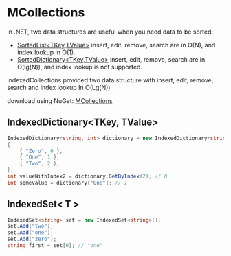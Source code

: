 # MCollections

in .NET, two data structures are useful when you need data to be sorted:
* [SortedList<TKey,TValue>](https://docs.microsoft.com/en-us/dotnet/api/system.collections.generic.sortedlist-2?view=netframework-4.8) insert, edit, remove, search are in O(N), and index lookup in O(1).
* [SortedDictionary<TKey,TValue>](https://docs.microsoft.com/en-us/dotnet/api/system.collections.generic.sorteddictionary-2?view=netframework-4.8) insert, edit, remove, search are in O(lg(N)), and index lookup is not supported.


indexedCollections provided two data structure with insert, edit, remove, search and index lookup In O(Lg(N))

download using NuGet: [MCollections](https://www.nuget.org/packages/MCollections/1.0.0)

## IndexedDictionary<TKey, TValue>

```csharp
IndexedDictionary<string, int> dictionary = new IndexedDictionary<string, int>()
{
    { "Zero", 0 },
    { "One", 1 },
    { "Two", 2 },
};
int valueWithIndex2 = dictionary.GetByIndex(2); // 0
int someValue = dictionary["One"]; // 1
```

## IndexedSet< T >

```csharp
IndexedSet<string> set = new IndexedSet<string>();
set.Add("two");
set.Add("one");
set.Add("zero");
string first = set[0]; // "one"
```
